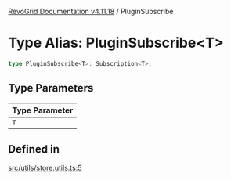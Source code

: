 [RevoGrid Documentation v4.11.18](README.md) / PluginSubscribe

# Type Alias: PluginSubscribe\<T\>

```ts
type PluginSubscribe<T>: Subscription<T>;
```

## Type Parameters

| Type Parameter |
| ------ |
| `T` |

## Defined in

[src/utils/store.utils.ts:5](https://github.com/revolist/revogrid/blob/1653ad6831cb8c4a18b49e381a14df0c317a2084/src/utils/store.utils.ts#L5)
